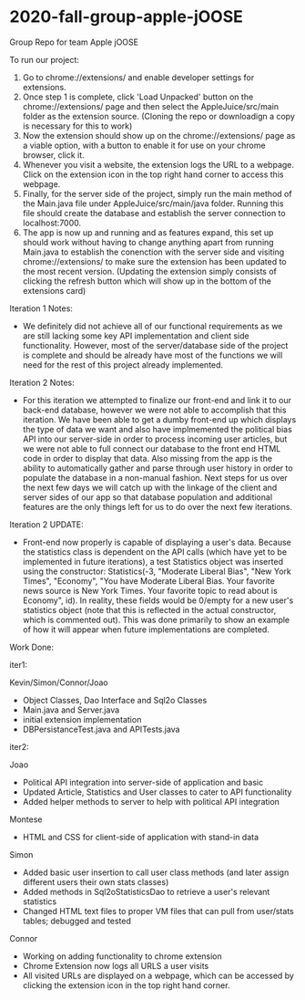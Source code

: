 # 2020-fall-group-apple-jOOSE
Group Repo for team Apple jOOSE

To run our project: 
1. Go to chrome://extensions/ and enable developer settings for extensions.
2. Once step 1 is complete, click 'Load Unpacked' button on the chrome://extensions/ page and then select the AppleJuice/src/main
folder as the extension source. (Cloning the repo or downloadign a copy is necessary for this to work)
3. Now the extension should show up on the chrome://extensions/ page as a viable option, with a button to enable it for use on your chrome browser, click it.
4. Whenever you visit a website, the extension logs the URL to a webpage. Click on the extension icon in the top right hand corner to access this webpage.
5. Finally, for the server side of the project, simply run the main method of the Main.java file under AppleJuice/src/main/java folder. Running this file should
create the database and establish the server connection to localhost:7000.
6. The app is now up and running and as features expand, this set up should work without having to change anything apart from running Main.java to establish the conenction with the server side and visiting chrome://extensions/ to make sure the extension has been updated to the most recent version. (Updating the extension simply consists of clicking the refresh button which will show up in the bottom of the extensions card)

Iteration 1 Notes:
* We definitely did not achieve all of our functional requirements as we are still lacking some
key API implementation and client side functionality. However, most of the server/database side of 
the project is complete and should be already have most of the functions we will need for the rest of 
this project already implemented.

Iteration 2 Notes:
* For this iteration we attempted to finalize our front-end and link it to our back-end database, however we were not able to accomplish that this iteration. We have been able to get a dumby front-end up which displays the type of data we want and also have implmemented the political bias API into our server-side in order to process incoming user articles, but we were not able to full connect our database to the front end HTML code in order to display that data. Also missing from the app is the ability to automatically gather and parse through user history in order to populate the database in a non-manual fashion. Next steps for us over the next few days we will catch up with the linkage of the client and server sides of our app so that database population and additional features are the only things left for us to do over the next few iterations.

Iteration 2 UPDATE:
* Front-end now properly is capable of displaying a user's data. Because the statistics class is dependent on the API calls (which have yet to be implemented in future 
iterations), a test Statistics object was inserted using the constructor: Statistics(-3, "Moderate Liberal Bias", "New York Times", "Economy", "You have Moderate Liberal Bias. Your favorite news source is New York Times. Your favorite topic to read about is Economy", id). In reality, these fields would be 0/empty for a new user's statistics object 
(note that this is reflected in the actual constructor, which is commented out). This was done primarily to show an example of how it will appear when future implementations
are completed. 

Work Done:

iter1:

Kevin/Simon/Connor/Joao 
 * Object Classes, Dao Interface and Sql2o Classes
 * Main.java and Server.java
 * initial extension implementation
 * DBPersistanceTest.java and APITests.java
 
 iter2:
 
Joao
 * Political API integration into server-side of application and basic
 * Updated Article, Statistics and User classes to cater to API functionality
 * Added helper methods to server to help with political API integration
 
 Montese
 * HTML and CSS for client-side of application with stand-in data
 
 Simon
 * Added basic user insertion to call user class methods (and later assign different users their own stats classes)
 * Added methods in Sql2oStatisticsDao to retrieve a user's relevant statistics
 * Changed HTML text files to proper VM files that can pull from user/stats tables; debugged and tested
 
 Connor
 * Working on adding functionality to chrome extension
 * Chrome Extension now logs all URLS a user visits
 * All visited URLs are displayed on a webpage, which can be accessed by clicking the extension icon in the top right hand corner.
 
